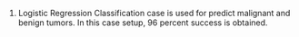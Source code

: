 1) Logistic Regression Classification case is used for predict malignant and benign tumors. In this case setup, 96 percent success is obtained.
